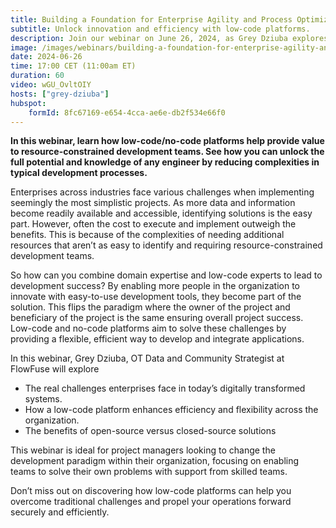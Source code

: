 ```yaml
---
title: Building a Foundation for Enterprise Agility and Process Optimization
subtitle: Unlock innovation and efficiency with low-code platforms.
description: Join our webinar on June 26, 2024, as Grey Dziuba explores how low-code platforms empower enterprises to overcome digital challenges by combining domain expertise with user-friendly development tools.
image: /images/webinars/building-a-foundation-for-enterprise-agility-and-process-optimization.jpg
date: 2024-06-26
time: 17:00 CET (11:00am ET) 
duration: 60
video: wGU_OvltOIY
hosts: ["grey-dziuba"]
hubspot:
    formId: 8fc67169-e654-4cca-ae6e-db2f534e66f0
---
```


**In this webinar, learn how low-code/no-code platforms help provide value to resource-constrained development teams. See how you can unlock the full potential and knowledge of any engineer by reducing complexities in typical development processes.**

<!--more-->

Enterprises across industries face various challenges when implementing seemingly the most simplistic projects. As more data and information become readily available and accessible, identifying solutions is the easy part. However, often the cost to execute and implement outweigh the benefits. This is because of the complexities of needing additional resources that aren’t as easy to identify and requiring resource-constrained development teams.

So how can you combine domain expertise and low-code experts to lead to development success? 
By enabling more people in the organization to innovate with easy-to-use development tools, they become part of the solution. This flips the paradigm where the owner of the project and beneficiary of the project is the same ensuring overall project success. Low-code and no-code platforms aim to solve these challenges by providing a flexible, efficient way to develop and integrate applications. 

In this webinar, Grey Dziuba, OT Data and Community Strategist at FlowFuse will explore 

- The real challenges enterprises face in today’s digitally transformed systems.  
- How a low-code platform enhances efficiency and flexibility across the organization. 
- The benefits of open-source versus closed-source solutions 


This webinar is ideal for project managers looking to change the development paradigm within their organization, focusing on enabling teams to solve their own problems with support from skilled teams. 

Don’t miss out on discovering how low-code platforms can help you overcome traditional challenges and propel your operations forward securely and efficiently.


